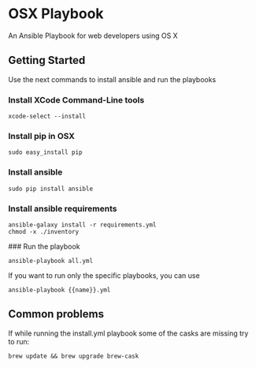 # OSX Playbook

An Ansible Playbook for web developers using OS X

## Getting Started

Use the next commands to install ansible and run the playbooks

### Install XCode Command-Line tools

    xcode-select --install

### Install pip in OSX

    sudo easy_install pip

### Install ansible

    sudo pip install ansible

### Install ansible requirements

    ansible-galaxy install -r requirements.yml
    chmod -x ./inventory

### Run the playbook

    ansible-playbook all.yml

If you want to run only the specific playbooks, you can use

    ansible-playbook {{name}}.yml

## Common problems

If while running the install.yml playbook some of the casks are missing try to run:

    brew update && brew upgrade brew-cask

